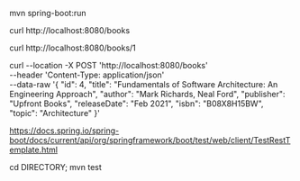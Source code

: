 
mvn spring-boot:run

curl http://localhost:8080/books

curl http://localhost:8080/books/1

curl --location -X POST 'http://localhost:8080/books' \
--header 'Content-Type: application/json' \
--data-raw '{
    "id": 4,
    "title": "Fundamentals of Software Architecture: An Engineering Approach",
    "author": "Mark Richards, Neal Ford",
    "publisher": "Upfront Books",
    "releaseDate": "Feb 2021",
    "isbn": "B08X8H15BW",
    "topic": "Architecture"
}'

https://docs.spring.io/spring-boot/docs/current/api/org/springframework/boot/test/web/client/TestRestTemplate.html

cd DIRECTORY; mvn test

